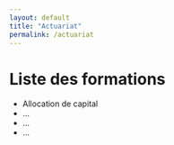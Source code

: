 ```yaml
---
layout: default
title: "Actuariat"
permalink: /actuariat
---
```


# Liste des formations

<ul type="1">
  <li> Allocation de capital </li>
  <li> ... </li>
  <li> ... </li>
  <li> ... </li>
</ul>


